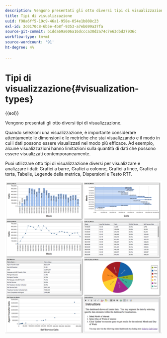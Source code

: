 ```yaml
---
description: Vengono presentati gli otto diversi tipi di visualizzazione.
title: Tipi di visualizzazione
uuid: f98a6ff5-19c9-46a1-958e-054e1b808c23
exl-id: 3c0170c8-6b5e-4b8f-9353-a7eb699a37fa
source-git-commit: b1dda69a606a16dccca30d2a74c7e63dbd27936c
workflow-type: tm+mt
source-wordcount: '91'
ht-degree: 4%

---
```


# Tipi di visualizzazione{#visualization-types}

{{eol}}

Vengono presentati gli otto diversi tipi di visualizzazione.

Quando selezioni una visualizzazione, è importante considerare attentamente le dimensioni e le metriche che stai visualizzando e il modo in cui i dati possono essere visualizzati nel modo più efficace. Ad esempio, alcune visualizzazioni hanno limitazioni sulla quantità di dati che possono essere visualizzati contemporaneamente.

Puoi utilizzare otto tipi di visualizzazione diversi per visualizzare e analizzare i dati: Grafici a barre, Grafici a colonne, Grafici a linee, Grafici a torta, Tabelle, Legende della metrica, Dispersioni e Testo RTF.

![](assets/visualization_types.png)
